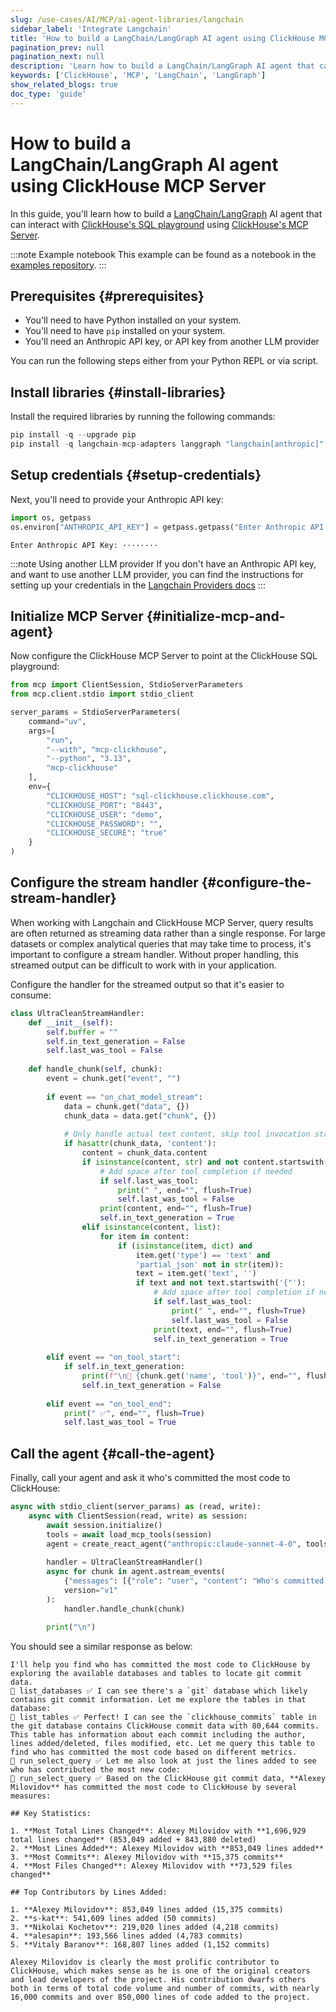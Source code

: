 ```yaml
---
slug: /use-cases/AI/MCP/ai-agent-libraries/langchain
sidebar_label: 'Integrate Langchain'
title: 'How to build a LangChain/LangGraph AI agent using ClickHouse MCP Server.'
pagination_prev: null
pagination_next: null
description: 'Learn how to build a LangChain/LangGraph AI agent that can interact with ClickHouse''s SQL playground using ClickHouse''s MCP Server.'
keywords: ['ClickHouse', 'MCP', 'LangChain', 'LangGraph']
show_related_blogs: true
doc_type: 'guide'
---
```


# How to build a LangChain/LangGraph AI agent using ClickHouse MCP Server

In this guide, you'll learn how to build a [LangChain/LangGraph](https://github.com/langchain-ai/langgraph) AI agent that
can interact with [ClickHouse's SQL playground](https://sql.clickhouse.com/) using [ClickHouse's MCP Server](https://github.com/ClickHouse/mcp-clickhouse).

:::note Example notebook
This example can be found as a notebook in the [examples repository](https://github.com/ClickHouse/examples/blob/main/ai/mcp/langchain/langchain.ipynb).
:::

## Prerequisites {#prerequisites}
- You'll need to have Python installed on your system.
- You'll need to have `pip` installed on your system.
- You'll need an Anthropic API key, or API key from another LLM provider

You can run the following steps either from your Python REPL or via script.

<VerticalStepper headerLevel="h2">

## Install libraries {#install-libraries}

Install the required libraries by running the following commands:

```python
pip install -q --upgrade pip
pip install -q langchain-mcp-adapters langgraph "langchain[anthropic]"
```

## Setup credentials {#setup-credentials}

Next, you'll need to provide your Anthropic API key:

```python
import os, getpass
os.environ["ANTHROPIC_API_KEY"] = getpass.getpass("Enter Anthropic API Key:")
```

```response title="Response"
Enter Anthropic API Key: ········
```

:::note Using another LLM provider
If you don't have an Anthropic API key, and want to use another LLM provider,
you can find the instructions for setting up your credentials in the [Langchain Providers docs](https://python.langchain.com/docs/integrations/providers/)
:::

## Initialize MCP Server {#initialize-mcp-and-agent}

Now configure the ClickHouse MCP Server to point at the ClickHouse SQL playground:

```python
from mcp import ClientSession, StdioServerParameters
from mcp.client.stdio import stdio_client

server_params = StdioServerParameters(
    command="uv",
    args=[
        "run",
        "--with", "mcp-clickhouse",
        "--python", "3.13",
        "mcp-clickhouse"
    ],
    env={
        "CLICKHOUSE_HOST": "sql-clickhouse.clickhouse.com",
        "CLICKHOUSE_PORT": "8443",
        "CLICKHOUSE_USER": "demo",
        "CLICKHOUSE_PASSWORD": "",
        "CLICKHOUSE_SECURE": "true"
    }
)
```
## Configure the stream handler {#configure-the-stream-handler}

When working with Langchain and ClickHouse MCP Server, query results are often 
returned as streaming data rather than a single response. For large datasets or
complex analytical queries that may take time to process, it's important to configure
a stream handler. Without proper handling, this streamed output can be difficult 
to work with in your application.

Configure the handler for the streamed output so that it's easier to consume:

```python
class UltraCleanStreamHandler:
    def __init__(self):
        self.buffer = ""
        self.in_text_generation = False
        self.last_was_tool = False
        
    def handle_chunk(self, chunk):
        event = chunk.get("event", "")
        
        if event == "on_chat_model_stream":
            data = chunk.get("data", {})
            chunk_data = data.get("chunk", {})
            
            # Only handle actual text content, skip tool invocation streams
            if hasattr(chunk_data, 'content'):
                content = chunk_data.content
                if isinstance(content, str) and not content.startswith('{"'):
                    # Add space after tool completion if needed
                    if self.last_was_tool:
                        print(" ", end="", flush=True)
                        self.last_was_tool = False
                    print(content, end="", flush=True)
                    self.in_text_generation = True
                elif isinstance(content, list):
                    for item in content:
                        if (isinstance(item, dict) and 
                            item.get('type') == 'text' and 
                            'partial_json' not in str(item)):
                            text = item.get('text', '')
                            if text and not text.startswith('{"'):
                                # Add space after tool completion if needed
                                if self.last_was_tool:
                                    print(" ", end="", flush=True)
                                    self.last_was_tool = False
                                print(text, end="", flush=True)
                                self.in_text_generation = True
                                
        elif event == "on_tool_start":
            if self.in_text_generation:
                print(f"\n🔧 {chunk.get('name', 'tool')}", end="", flush=True)
                self.in_text_generation = False
                
        elif event == "on_tool_end":
            print(" ✅", end="", flush=True)
            self.last_was_tool = True
```

## Call the agent {#call-the-agent}

Finally, call your agent and ask it who's committed the most code to ClickHouse:

```python
async with stdio_client(server_params) as (read, write):
    async with ClientSession(read, write) as session:
        await session.initialize()
        tools = await load_mcp_tools(session)
        agent = create_react_agent("anthropic:claude-sonnet-4-0", tools)
        
        handler = UltraCleanStreamHandler()        
        async for chunk in agent.astream_events(
            {"messages": [{"role": "user", "content": "Who's committed the most code to ClickHouse?"}]}, 
            version="v1"
        ):
            handler.handle_chunk(chunk)
            
        print("\n")
```

You should see a similar response as below:

```response title="Response"
I'll help you find who has committed the most code to ClickHouse by exploring the available databases and tables to locate git commit data.
🔧 list_databases ✅ I can see there's a `git` database which likely contains git commit information. Let me explore the tables in that database:
🔧 list_tables ✅ Perfect! I can see the `clickhouse_commits` table in the git database contains ClickHouse commit data with 80,644 commits. This table has information about each commit including the author, lines added/deleted, files modified, etc. Let me query this table to find who has committed the most code based on different metrics.
🔧 run_select_query ✅ Let me also look at just the lines added to see who has contributed the most new code:
🔧 run_select_query ✅ Based on the ClickHouse git commit data, **Alexey Milovidov** has committed the most code to ClickHouse by several measures:

## Key Statistics:

1. **Most Total Lines Changed**: Alexey Milovidov with **1,696,929 total lines changed** (853,049 added + 843,880 deleted)
2. **Most Lines Added**: Alexey Milovidov with **853,049 lines added**
3. **Most Commits**: Alexey Milovidov with **15,375 commits**
4. **Most Files Changed**: Alexey Milovidov with **73,529 files changed**

## Top Contributors by Lines Added:

1. **Alexey Milovidov**: 853,049 lines added (15,375 commits)
2. **s-kat**: 541,609 lines added (50 commits) 
3. **Nikolai Kochetov**: 219,020 lines added (4,218 commits)
4. **alesapin**: 193,566 lines added (4,783 commits)
5. **Vitaly Baranov**: 168,807 lines added (1,152 commits)

Alexey Milovidov is clearly the most prolific contributor to ClickHouse, which makes sense as he is one of the original creators and lead developers of the project. His contribution dwarfs others both in terms of total code volume and number of commits, with nearly 16,000 commits and over 850,000 lines of code added to the project.
```

</VerticalStepper>
